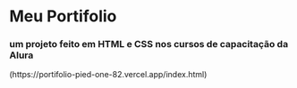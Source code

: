 <h1>Meu Portifolio</h1>
<h3>um projeto feito em HTML e CSS nos cursos de capacitação da Alura</h3>
<p></p>
(https://portifolio-pied-one-82.vercel.app/index.html)
